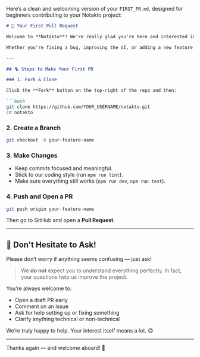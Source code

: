 Here’s a clean and welcoming version of your `FIRST_PR.md`, designed for beginners contributing to your Notakto project:

````markdown
# 🎉 Your First Pull Request

Welcome to **Notakto**! We're really glad you're here and interested in contributing.

Whether you're fixing a bug, improving the UI, or adding a new feature — thank you for your time and interest.

---

## 🪜 Steps to Make Your First PR

### 1. Fork & Clone

Click the **Fork** button on the top-right of the repo and then:

```bash
git clone https://github.com/YOUR_USERNAME/notakto.git
cd notakto
````

### 2. Create a Branch

```bash
git checkout -b your-feature-name
```

### 3. Make Changes

* Keep commits focused and meaningful.
* Stick to our coding style (run `npm run lint`).
* Make sure everything still works (`npm run dev`, `npm run test`).

### 4. Push and Open a PR

```bash
git push origin your-feature-name
```

Then go to GitHub and open a **Pull Request**.

---

## 💬 Don't Hesitate to Ask!

Please don’t worry if anything seems confusing — just ask!

> We **do not** expect you to understand everything perfectly. In fact, your questions help us improve the project.

You’re always welcome to:

* Open a draft PR early
* Comment on an issue
* Ask for help setting up or fixing something
* Clarify anything technical or non-technical

We’re truly happy to help. Your interest itself means a lot. 😊

---

Thanks again — and welcome aboard! 🚀

```